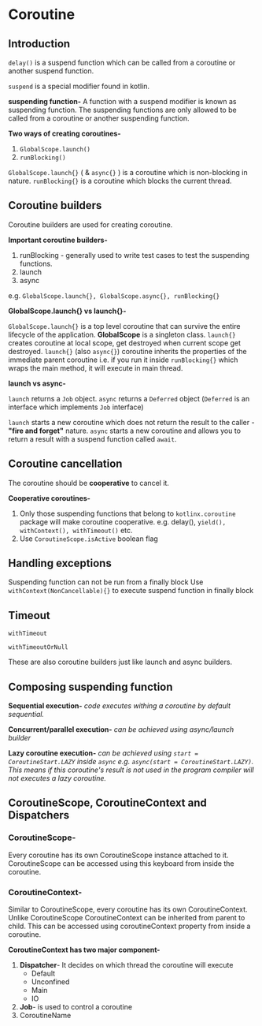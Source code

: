 # Coroutine

## Introduction

`delay()` is a suspend function which can be called from a coroutine or another suspend function.

`suspend` is a special modifier found in kotlin.

**suspending function-** A function with a suspend modifier is known as suspending function. The suspending functions are only allowed to be called from a coroutine or another suspending function. 

**Two ways of creating coroutines-**
1. `GlobalScope.launch()`
2. `runBlocking()`

`GlobalScope.launch{}` ( & `async{}` ) is a coroutine which is non-blocking in nature.
`runBlocking{}` is a coroutine which blocks the current thread.

## Coroutine builders

Coroutine builders are used for creating coroutine.

**Important coroutine builders-**
1. runBlocking - generally used to write test cases to test the suspending functions.
2. launch
2. async

e.g. `GlobalScope.launch{}, GlobalScope.async{}, runBlocking{}`


**GlobalScope.launch{} vs launch{}-**

`GlobalScope.launch{}` is a top level coroutine that can survive the entire lifecycle of the application. **GlobalScope** is a singleton class.
`launch{}` creates coroutine at local scope, get destroyed when current scope get destroyed.
`launch{}` (also `async{}`) coroutine inherits the properties of the immediate parent coroutine i.e. if you run it inside `runBlocking{}` which wraps the main method, it will execute in main thread.

**launch vs async-**

`launch` returns a `Job` object.
`async` returns a `Deferred` object (`Deferred` is an interface which implements `Job` interface)

`launch` starts a new coroutine which does not return the result to the caller - **"fire and forget"** nature.
`async` starts a new coroutine and allows you to return a result with a suspend function called `await`.

## Coroutine cancellation

The coroutine should be **cooperative** to cancel it.

**Cooperative coroutines-**
1. Only those suspending functions that belong to `kotlinx.coroutine` package will make coroutine cooperative. e.g. delay(), `yield(), withContext(), withTimeout()` etc.
2. Use `CoroutineScope.isActive` boolean flag

## Handling exceptions

Suspending function can not be run from a finally block
Use `withContext(NonCancellable){}` to execute suspend function in finally block

## Timeout

`withTimeout`

`withTimeoutOrNull`

These are also coroutine builders just like launch and async builders.

## Composing suspending function

**Sequential execution-**
_code executes withing a coroutine by default sequential._

**Concurrent/parallel execution-**
	_can be achieved using async/launch builder_

**Lazy coroutine execution-**
	_can be achieved using `start = CoroutineStart.LAZY` inside `async` e.g. `async(start = CoroutineStart.LAZY)`. This means if this coroutine's result is not used in the program compiler will not executes a lazy coroutine._

## CoroutineScope, CoroutineContext and Dispatchers


### CoroutineScope-

Every coroutine has its own CoroutineScope instance attached to it. CoroutineScope can be accessed using this keyboard from inside the coroutine.

### CoroutineContext-

Similar to CoroutineScope, every coroutine has its own CoroutineContext. Unlike CoroutineScope CoroutineContext can be inherited from parent to child. This can be accessed using coroutineContext property from inside a coroutine.

**CoroutineContext has two major component-**
		
1. **Dispatcher**- It decides on which thread the coroutine will execute
   * Default
   * Unconfined
   * Main
   * IO
2. **Job**- is used to control a coroutine
3. CoroutineName

